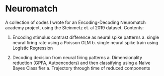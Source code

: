 # Neuromatch
A collection of codes I wrote for an Encoding-Decoding Neuromatch academy project, using the Steinmetz et. al 2019 dataset.
Contents:
1. Encoding stimulus contrast difference as neural spike patterns 
  a. single neural firing rate using a Poisson GLM
  b. single neural spike train using Logistic Regression

2. Decoding decision from neural firing patterns
  a. Dimensionality reduction (GPFA, Autoencoders) and then classifying using a Naive Bayes Classifier
  a. Trajectory through time of reduced components 
